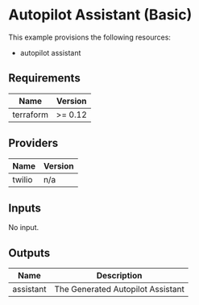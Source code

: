 # Autopilot Assistant (Basic)

This example provisions the following resources:

- autopilot assistant

## Requirements

| Name      | Version |
| --------- | ------- |
| terraform | >= 0.12 |

## Providers

| Name   | Version |
| ------ | ------- |
| twilio | n/a     |

## Inputs

No input.

## Outputs

| Name      | Description                       |
| --------- | --------------------------------- |
| assistant | The Generated Autopilot Assistant |
